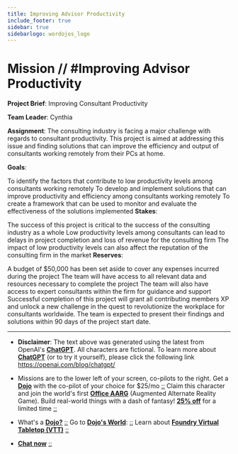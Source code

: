 ```yaml
---
title: Improving Advisor Productivity
include_footer: true
sidebar: true
sidebarlogo: wordojos_logo
---
```

# Mission // #Improving Advisor Productivity

**Project Brief**: Improving Consultant Productivity

**Team Leader**: Cynthia

**Assignment**: The consulting industry is facing a major challenge with regards to consultant productivity. This project is aimed at addressing this issue and finding solutions that can improve the efficiency and output of consultants working remotely from their PCs at home.

**Goals**:

To identify the factors that contribute to low productivity levels among consultants working remotely
To develop and implement solutions that can improve productivity and efficiency among consultants working remotely
To create a framework that can be used to monitor and evaluate the effectiveness of the solutions implemented
**Stakes**:

The success of this project is critical to the success of the consulting industry as a whole
Low productivity levels among consultants can lead to delays in project completion and loss of revenue for the consulting firm
The impact of low productivity levels can also affect the reputation of the consulting firm in the market
**Reserves**:

A budget of $50,000 has been set aside to cover any expenses incurred during the project
The team will have access to all relevant data and resources necessary to complete the project
The team will also have access to expert consultants within the firm for guidance and support
Successful completion of this project will grant all contributing members XP and unlock a new challenge in the quest to revolutionize the workplace for consultants worldwide. The team is expected to present their findings and solutions within 90 days of the project start date.

---

* **Disclaimer**: The text above was generated using the latest from OpenAI's [**ChatGPT**](https://openai.com/blog/chatgpt/).  All characters are fictional.  To learn more about [**ChatGPT**](https://openai.com/blog/chatgpt/) (or to try it yourself), please click the following link https://openai.com/blog/chatgpt/

* Missions are to the lower left of your screen, co-pilots to the right. Get a [**Dojo**](https://workmates.live/marketplace) with the co-pilot of your choice for $25/mo [::](https://workmates.live/marketplace)  Claim this character and join the world's first [**Office AARG**](https://dojos.world) (Augmented Alternate Reality Game). Build real-world things with a dash of fantasy! [**25% off**](https://blog.workmates.live/deal-on-a-dojo) for a limited time [::](https://blog.workmates.live/deal-on-a-dojo) 

* What's a [**Dojo?**](https://workdojos.com) [::](https://workdojos.com)  Go to [**Dojo's World**](https://dojos.world): [::](https://dojos.world)  Learn about [**Foundry Virtual Tabletop (VTT)**](https://foundryvtt.com) [::](https://foundryvtt.com/)

* [**Chat now**](https://chat.workmates.live/channel/support) [::](https://chat.workmates.live/channel/support)
